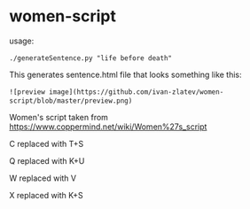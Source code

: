 # women-script
usage:

    ./generateSentence.py "life before death"

This generates sentence.html file that looks something like this:

    ![preview image](https://github.com/ivan-zlatev/women-script/blob/master/preview.png)

Women's script taken from https://www.coppermind.net/wiki/Women%27s_script

C replaced with T+S

Q replaced with K+U

W replaced with V

X replaced with K+S

